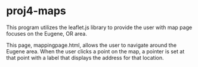 # proj4-maps
This program utilizes the leaflet.js library to provide the user with map page focuses on the Eugene, OR area.

This page, mappingpage.html, allows the user to navigate around the Eugene area. When the user clicks a point on the map, a pointer is set at that point with a label that displays the address for that location.
